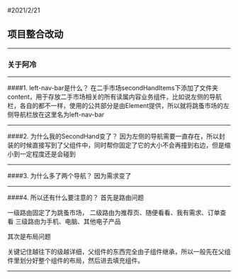 #2021/2/21
## 项目整合改动
***
### 关于阿冷
***
####1. left-nav-bar是什么？
在二手市场secondHandItems下添加了文件夹content，用于存放二手市场相关的所有读属内容业务组件，比如说左侧的导航栏，各自的都不一样，使用的公共部分是由Element提供，所以就将跳蚤市场的左侧导航栏放在这里名为left-nav-bar
***
####2. 为什么我的SecondHand变了？
因为左侧的导航需要一直存在，所以封装的时候直接写到了父组件中，同时帮你固定了它的大小不会再撞到右边，但是缩小到一定程度还是会碰到
***
####3. 为什么多了两个导航？
因为需求变了
***
####4. 所以还有什么要注意的？
首先是路由问题

一级路由固定了为跳蚤市场，
二级路由为推荐页、随便看看、我有需求、订单查看
三级路由为手机、电脑、其他电子产品

其次是布局问题

关键记住越往下的级越详细，父组件的东西完全由子组件继承，所以一般先在父组件里划分好整个组件的布局，然后进去填充组件。
***
